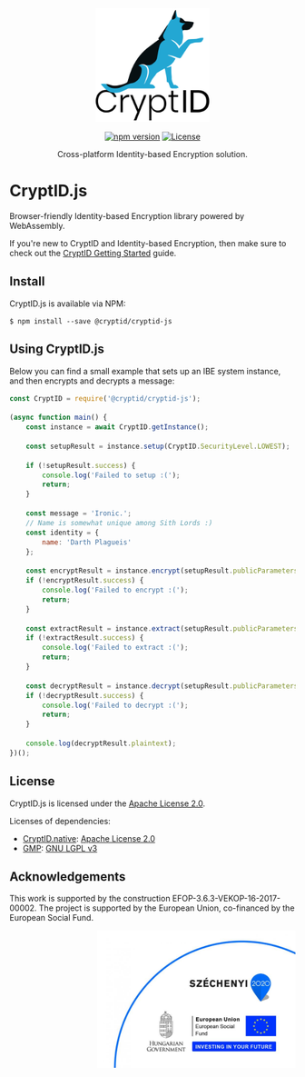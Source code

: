 <div align="center">
  <a href="https://github.com/cryptid-org">
    <img alt="CryptID" src="docs/img/cryptid-logo.png" width="200">
  </a>
</div>

<div align="center">

[![npm version](https://img.shields.io/npm/v/@cryptid/cryptid-js.svg)](https://www.npmjs.com/package/@cryptid/cryptid-js)
[![License](https://img.shields.io/github/license/cryptid-org/cryptid-js.svg)](LICENSE)

</div>

<div align="center">
Cross-platform Identity-based Encryption solution.
</div>

# CryptID.js

Browser-friendly Identity-based Encryption library powered by WebAssembly.

If you're new to CryptID and Identity-based Encryption, then make sure to check out the [CryptID Getting Started](https://github.com/cryptid-org/getting-started) guide.

## Install

CryptID.js is available via NPM:

~~~~
$ npm install --save @cryptid/cryptid-js
~~~~

## Using CryptID.js

Below you can find a small example that sets up an IBE system instance, and then encrypts and decrypts a message:

~~~~JavaScript
const CryptID = require('@cryptid/cryptid-js');

(async function main() {
    const instance = await CryptID.getInstance();

    const setupResult = instance.setup(CryptID.SecurityLevel.LOWEST);

    if (!setupResult.success) {
        console.log('Failed to setup :(');
        return;
    }

    const message = 'Ironic.';
    // Name is somewhat unique among Sith Lords :)
    const identity = {
        name: 'Darth Plagueis'
    };

    const encryptResult = instance.encrypt(setupResult.publicParameters, identity, message);
    if (!encryptResult.success) {
        console.log('Failed to encrypt :(');
        return;
    }

    const extractResult = instance.extract(setupResult.publicParameters, setupResult.masterSecret, identity);
    if (!extractResult.success) {
        console.log('Failed to extract :(');
        return;
    }

    const decryptResult = instance.decrypt(setupResult.publicParameters, extractResult.privateKey, encryptResult.ciphertext);
    if (!decryptResult.success) {
        console.log('Failed to decrypt :(');
        return;
    }

    console.log(decryptResult.plaintext);
})();
~~~~

## License

CryptID.js is licensed under the [Apache License 2.0](LICENSE).

Licenses of dependencies:

  * [CryptID.native](https://github.com/cryptid-org/cryptid-native): [Apache License 2.0](https://github.com/cryptid-org/cryptid-native/blob/master/LICENSE)
  * [GMP](https://gmplib.org/): [GNU LGPL v3](https://www.gnu.org/licenses/lgpl.html)

## Acknowledgements

This work is supported by the construction EFOP-3.6.3-VEKOP-16-2017-00002. The project is supported by the European Union, co-financed by the European Social Fund.

<p align="right">
  <img alt="CryptID" src="docs/img/szechenyi-logo.jpg" width="350">
</p>

